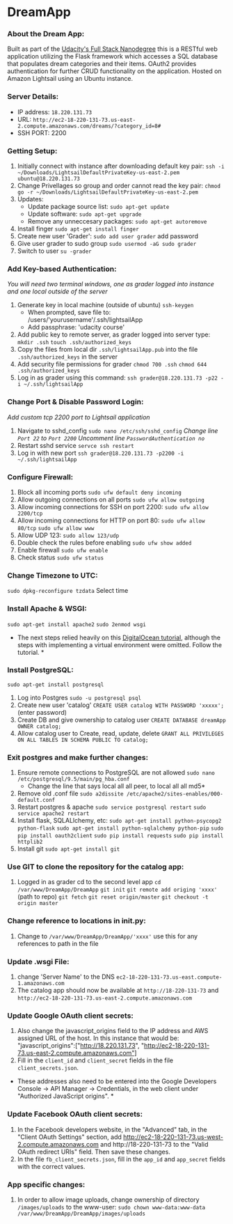 # DreamApp

### About the Dream App:
Built as part of the [Udacity's Full Stack Nanodegree](https://classroom.udacity.com/nanodegrees/nd004/parts/8d3e23e1-9ab6-47eb-b4f3-d5dc7ef27bf0/modules/bc51d967-cb21-46f4-90ea-caf73439dc59/lessons/262a84d7-86dc-487d-98f9-648aa7ca5a0f/concepts/079be127-2d22-4c62-91a8-aa031e760eb0) this is a RESTful web application utilizing the Flask framework which accesses a SQL database that populates dream categories and their items. OAuth2 provides authentication for further CRUD functionality on the application. Hosted on Amazon Lightsail using an Ubuntu instance.

### Server Details:
* IP address: `18.220.131.73`
* URL: `http://ec2-18-220-131-73.us-east-2.compute.amazonaws.com/dreams/?category_id=8#`
* SSH PORT: 2200

### Getting Setup:
1. Initially connect with instance after downloading default key pair:
   `ssh -i ~/Downloads/LightsailDefaultPrivateKey-us-east-2.pem ubuntu@18.220.131.73`
2. Change Privellages so group and order cannot read the key pair:
   `chmod go -r ~/Downloads/LightsailDefaultPrivateKey-us-east-2.pem`
3. Updates:
   * Update package source list: `sudo apt-get update`
   * Update software: `sudo apt-get upgrade`
   * Remove any unneccesary packages: `sudo apt-get autoremove`
4. Install finger
   `sudo apt-get install finger`
5. Create new user 'Grader':
   `sudo add user grader`
   add password
6. Give user grader to sudo group
   `sudo usermod -aG sudo grader`
7. Switch to user
   `su -grader`

### Add Key-based Authentication:
*You will need two terminal windows, one as grader logged into instance and one local outside of the server*
1. Generate key in local machine (outside of ubuntu)
   `ssh-keygen`
   * When prompted, save file to: /users/'yourusername'/.ssh/lightsailApp
   * Add passphrase: 'udacity course'
2. Add public key to remote server, as grader logged into server type:
   `mkdir .ssh`
   `touch .ssh/authorized_keys`
3. Copy the files from local dir `.ssh/lightsailApp.pub` into the file `.ssh/authorized_keys` in the server
4. Add security file permissions for grader
   `chmod 700 .ssh`
   `chmod 644 .ssh/authorized_keys`
5. Log in as grader using this command:
   `ssh grader@18.220.131.73 -p22 -i ~/.ssh/lightsailApp`

### Change Port & Disable Password Login:
*Add custom tcp 2200 port to Lightsail application*
1. Navigate to sshd_config
   `sudo nano /etc/ssh/sshd_config`
   *Change line `Port 22` to `Port 2200`*
   *Uncomment line `PasswordAuthentication no`*
2. Restart sshd service
  `servce ssh restart`
3. Log in with new port
   `ssh grader@18.220.131.73 -p2200 -i ~/.ssh/lightsailApp`
   
### Configure Firewall:
1. Block all incoming ports
   `sudo ufw default deny incoming`
2. Allow outgoing connections on all ports
   `sudo ufw allow outgoing`
3. Allow incoming connections for SSH on port 2200:
   `sudo ufw allow 2200/tcp`
4. Allow incoming connections for HTTP on port 80:
   `sudo ufw allow 80/tcp`
   `sudo ufw allow www`
5. Allow UDP 123:
   `sudo allow 123/udp`
6. Double check the rules before enabling
   `sudo ufw show added`
7. Enable firewall
   `sudo ufw enable`
8. Check status
   `sudo ufw status`

### Change Timezone to UTC:
`sudo dpkg-reconfigure tzdata`
Select time

### Install Apache & WSGI:
`sudo apt-get install apache2`
`sudo 2enmod wsgi`
* The next steps relied heavily on this [DigitalOcean tutorial](https://www.digitalocean.com/community/tutorials/how-to-deploy-a-flask-application-on-an-ubuntu-vps#step-four-%E2%80%93-configure-and-enable-a-new-virtual-host), although the steps with implementing a virtual environment were omitted. Follow the tutorial. *

### Install PostgreSQL:
`sudo apt-get install postgresql`
1. Log into Postgres
   `sudo -u postgresql psql`
2. Create new user 'catalog'
   `CREATE USER catalog WITH PASSWORD 'xxxxx';` (enter password)
3. Create DB and give ownership to catalog user
   `CREATE DATABASE dreamApp OWNER catalog;`
4. Allow catalog user to Create, read, update, delete
   `GRANT ALL PRIVILEGES ON ALL TABLES IN SCHEMA PUBLIC TO catalog;`

### Exit postgres and make further changes:
1. Ensure remote connections to PostgreSQL are not allowed
   `sudo nano /etc/postgresql/9.5/main/pg_hba.conf` 
   * Change the line that says local all all peer, to local all all md5*
2. Remove old .conf file
   `sudo a2dissite /etc/apache2/sites-enables/000-default.conf`
3. Restart postgres & apache
   `sudo service postgresql restart`
   `sudo service apache2 restart`
4. Install flask, SQLALlchemy, etc:
   `sudo apt-get install python-psycopg2 python-flask`
   `sudo apt-get install python-sqlalchemy python-pip`
   `sudo pip install oauth2client`
   `sudo pip install requests`
   `sudo pip install httplib2`
5. Install git
   `sudo apt-get install git`

### Use GIT to clone the repository for the catalog app:
1. Logged in as grader cd to the second level app
   `cd /var/www/DreamApp/DreamApp`
    `git init`
    `git remote add origing 'xxxx'` (path to repo)
    `git fetch`
    `git reset origin/master`
    `git checkout -t origin master`

### Change reference to locations in __init__.py:
1. Change to  `/var/www/DreamApp/DreamApp/'xxxx'` use this for any references to path in the file

### Update .wsgi File:
1. change 'Server Name' to the DNS `ec2-18-220-131-73.us-east.compute-1.amazonaws.com` 
2. The catalog app should now be available at `http://18-220-131-73` and `http://ec2-18-220-131-73.us-east-2.compute.amazonaws.com`

### Update Google OAuth client secrets:
1. Also change the javascript_origins field to the IP address and AWS assigned URL of the host. In this instance that would be: "javascript_origins":["http://18.220.131.73", "http://ec2-18-220-131-73.us-east-2.compute.amazonaws.com"]
2. Fill in the `client_id` and `client_secret` fields in the file `client_secrets.json`. 

* These addresses also need to be entered into the Google Developers Console -> API Manager -> Credentials, in the web client under "Authorized JavaScript origins". *

### Update Facebook OAuth client secrets:
1. In the Facebook developers website, in the "Advanced" tab, in the "Client OAuth Settings" section, add http://ec2-18-220-131-73.us-west-2.compute.amazonaws.com and http://18-220-131-73 to the "Valid OAuth redirect URIs" field. Then save these changes.
2. In the file `fb_client_secrets.json`, fill in the `app_id` and `app_secret` fields with the correct values.

### App specific changes:
1. In order to allow image uploads, change ownership of directory `/images/uploads` to the www-user:
   `sudo chown www-data:www-data /var/www/DreamApp/DreamApp/images/uploads`
   





